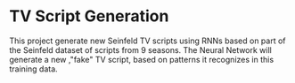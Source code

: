 # TV Script Generation

This project generate new Seinfeld TV scripts using RNNs based on part of the Seinfeld dataset of scripts from 9 seasons. The Neural Network will generate a new ,"fake" TV script, based on patterns it recognizes in this training data.
